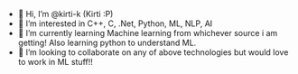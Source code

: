 - 👋 Hi, I’m @kirti-k (Kirti :P)
- 👀 I’m interested in C++, C, .Net, Python, ML, NLP, AI
- 🌱 I’m currently learning Machine learning from whichever source i am getting! Also learning python to understand ML. 
- 💞️ I’m looking to collaborate on any of above technologies but would love to work in ML stuff!!


<!---
kirti-k/kirti-k is a ✨ special ✨ repository because its `README.md` (this file) appears on your GitHub profile.
You can click the Preview link to take a look at your changes.
--->

